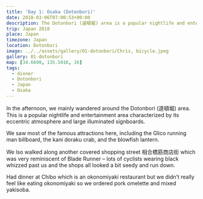 ```yaml
---
title: 'Day 1: Osaka (Dotonbori)'
date: 2018-03-06T07:00:53+00:00
description: The Dotonbori (道頓堀) area is a popular nightlife and entertainment area with an eccentric atmosphere and large illuminated signboards.
trip: Japan 2018
place: Japan
timezone: Japan
location: Dotonbori
image: ../../assets/gallery/01-dotonbori/Chris, bicycle.jpeg
gallery: 01-dotonbori
map: [34.6690, 135.5016, 16]
tags:
  - dinner
  - Dotonbori
  - Japan
  - Osaka
---
```


In the afternoon, we mainly wandered around the Dotonbori (道頓堀) area. This is a&nbsp;popular nightlife and entertainment area characterized by its eccentric atmosphere and large illuminated signboards.

We saw most of the famous attractions here, including the Glico running man billboard, the kani doraku crab, and the blowfish lantern.

We lso walked along another covered shopping street 相合橋筋商店街 which was very reminiscent of Blade Runner &#8211; lots of cyclists wearing black whizzed past us and the shops all looked a bit seedy and run down.

Had dinner at Chibo which is an okonomiyaki restaurant but we didn&#8217;t really feel like eating okonomiyaki so we ordered pork omelette and mixed yakisoba.
